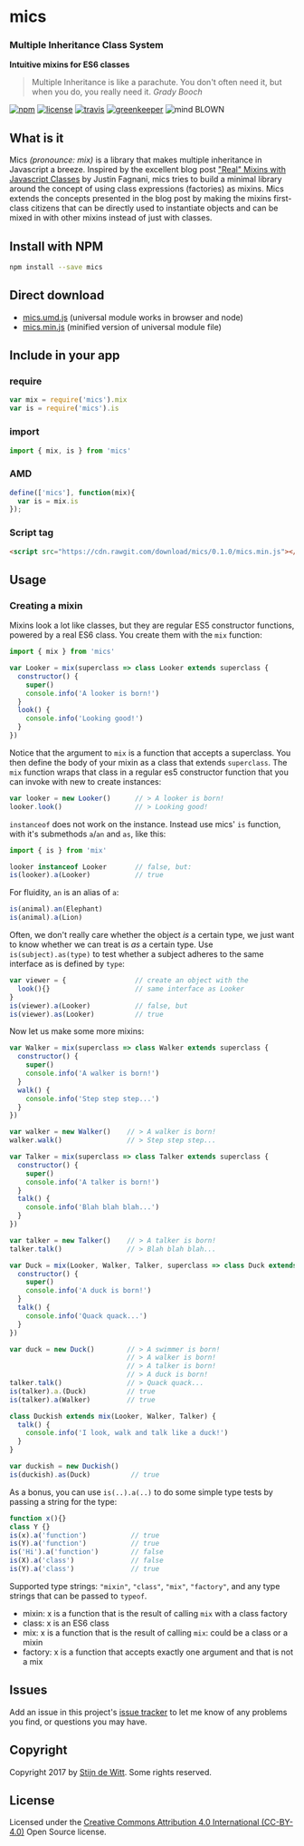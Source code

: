 # mics
### Multiple Inheritance Class System
**Intuitive mixins for ES6 classes**

> Multiple Inheritance is like a parachute. You don't often need it, but when you do, you really need it.
*Grady Booch*

[![npm](https://img.shields.io/npm/v/mics.svg)](https://npmjs.com/package/mics)
[![license](https://img.shields.io/npm/l/mics.svg)](https://creativecommons.org/licenses/by/4.0/)
[![travis](https://img.shields.io/travis/Download/mics.svg)](https://travis-ci.org/Download/mics)
[![greenkeeper](https://img.shields.io/david/Download/mics.svg)](https://greenkeeper.io/)
![mind BLOWN](https://img.shields.io/badge/mind-BLOWN-ff69b4.svg)

## What is it
Mics *(pronounce: mix)* is a library that makes multiple inheritance in Javascript a 
breeze. Inspired by the excellent blog post ["Real" Mixins with Javascript Classes](http://justinfagnani.com/2015/12/21/real-mixins-with-javascript-classes/) 
by Justin Fagnani, mics tries to build a minimal library around the concept of using class expressions (factories)
as mixins. Mics extends the concepts presented in the blog post by making the mixins first-class citizens that can be directly 
used to instantiate objects and can be mixed in with other mixins instead of just with classes.


## Install with NPM
```sh
npm install --save mics
```

## Direct download
* [mics.umd.js](https://cdn.rawgit.com/download/mics/0.1.0/mics.umd.js) (universal module works in browser and node)
* [mics.min.js](https://cdn.rawgit.com/download/mics/0.1.0/mics.min.js) (minified version of universal module file)


## Include in your app

### require
```js
var mix = require('mics').mix
var is = require('mics').is
```

### import
```js
import { mix, is } from 'mics'
```

### AMD
```js
define(['mics'], function(mix){
  var is = mix.is
});
```

### Script tag
```html
<script src="https://cdn.rawgit.com/download/mics/0.1.0/mics.min.js"></script>
```

## Usage
### Creating a mixin
Mixins look a lot like classes, but they are regular ES5 constructor functions, powered by a real
ES6 class. You create them with the `mix` function:

```js
import { mix } from 'mics'

var Looker = mix(superclass => class Looker extends superclass {
  constructor() {
    super()
    console.info('A looker is born!')
  }
  look() {
    console.info('Looking good!')
  }
})
```

Notice that the argument to `mix` is a function that accepts a superclass. You then define the 
body of your mixin as a class that extends `superclass`. The `mix` function wraps that class in
a regular es5 constructor function that you can invoke with new to create instances:

```js
var looker = new Looker()      // > A looker is born!
looker.look()                  // > Looking good!
```

`instanceof` does not work on the instance. Instead use mics' `is` function, with it's 
submethods `a`/`an` and `as`, like this:

```js
import { is } from 'mix'

looker instanceof Looker       // false, but:
is(looker).a(Looker)           // true
```

For fluidity, `an` is an alias of `a`:

```js
is(animal).an(Elephant)
is(animal).a(Lion)
```

Often, we don't really care whether the object *is* a certain type, we just want to know whether 
we can treat is *as* a certain type. Use `is(subject).as(type)` to test whether a subject adheres
to the same interface as is defined by `type`:

```js
var viewer = {                 // create an object with the
  look(){}                     // same interface as Looker
}     
is(viewer).a(Looker)           // false, but
is(viewer).as(Looker)          // true
```

Now let us make some more mixins:

```js
var Walker = mix(superclass => class Walker extends superclass {
  constructor() {
    super()
    console.info('A walker is born!')
  }
  walk() {
    console.info('Step step step...')
  }
})

var walker = new Walker()    // > A walker is born!
walker.walk()                // > Step step step...

var Talker = mix(superclass => class Talker extends superclass {
  constructor() {
    super()
    console.info('A talker is born!')
  }
  talk() {
    console.info('Blah blah blah...')
  }
})

var talker = new Talker()    // > A talker is born!
talker.talk()                // > Blah blah blah...

var Duck = mix(Looker, Walker, Talker, superclass => class Duck extends superclass {
  constructor() {
    super()
    console.info('A duck is born!')
  }
  talk() {
    console.info('Quack quack...')
  }
})

var duck = new Duck()        // > A swimmer is born!
                             // > A walker is born!
                             // > A talker is born!
                             // > A duck is born!
talker.talk()                // > Quack quack...
is(talker).a.(Duck)          // true
is(talker).a(Walker)         // true

class Duckish extends mix(Looker, Walker, Talker) {
  talk() {
    console.info('I look, walk and talk like a duck!')
  }
}

var duckish = new Duckish()
is(duckish).as(Duck)          // true
```

As a bonus, you can use `is(..).a(..)` to do some simple type tests by passing a 
string for the type:

```js
function x(){}
class Y {}
is(x).a('function')           // true
is(Y).a('function')           // true
is('Hi').a('function')        // false
is(X).a('class')              // false
is(Y).a('class')              // true
```

Supported type strings: `"mixin"`, `"class"`, `"mix"`, `"factory"`, and any type strings that can be passed to `typeof`.
* mixin: x is a function that is the result of calling `mix` with a class factory
* class: x is an ES6 class
* mix: x is a function that is the result of calling `mix`: could be a class or a mixin
* factory: x is a function that accepts exactly one argument and that is not a mix

## Issues
Add an issue in this project's [issue tracker](https://github.com/download/mics/issues)
to let me know of any problems you find, or questions you may have.

## Copyright
Copyright 2017 by [Stijn de Witt](https://StijnDeWitt.com). Some rights reserved.

## License
Licensed under the [Creative Commons Attribution 4.0 International (CC-BY-4.0)](https://creativecommons.org/licenses/by/4.0/) Open Source license.

